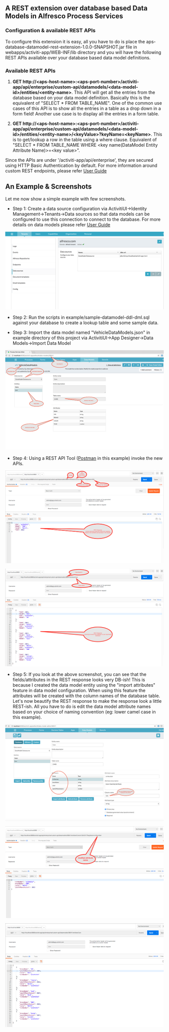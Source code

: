 
## A REST extension over database based Data Models in Alfresco Process Services

### Configuration & available REST APIs 


To configure this extension it is easy, all you have to do is place the aps-database-datamodel-rest-extension-1.0.0-SNAPSHOT.jar file in webapps/activiti-app/WEB-INF/lib directory and you will have the following REST APIs available over your database based data model definitions.

### Available REST APIs 

1. **GET http://\<aps-host-name\>\:<aps-port-number\>/activiti-app/api/enterprise/custom-api/datamodels/\<data-model-id\>/entities/\<entity-name\>**. This API will get all the entries from the database based on your data model definition. Basically this is the equivalent of "SELECT * FROM TABLE_NAME". One of the common use cases of this API is to show all the entries in a table as a drop down in a form field! Another use case is to display all the entries in a form table.

2. **GET http://\<aps-host-name\>:\<aps-port-number\>/activiti-app/api/enterprise/custom-api/datamodels/\<data-model-id\>/entities/\<entity-name\>/\<keyValue\>?keyName=\<keyName\>**. This is to get/lookup a row in the table using a where clause. Equivalent of "SELECT * FROM TABLE_NAME WHERE \<key name(DataModel Entity Attribute Name)\>=\<key value\>".

Since the APIs are under '/activiti-app/api/enterprise', they are secured using HTTP Basic Authentication by default. For more information around custom REST endpoints, please refer [User Guide](http://docs.alfresco.com/process-services1.6/topics/custom_rest_endpoints.html)

## An Example & Screenshots
Let me now show a simple example with few screenshots.
*	Step 1:	Create a data source configuration via ActivitiUI->Identity Management->Tenants->Data sources so that data models can be configured to use this connection to connect to the database. For more details on data models please refer [User Guide](http://docs.alfresco.com/process-services1.6/topics/data_models.html)

![Data Source Config](example/screenshots/datamodel-data-source-config.png)

*	Step 2: Run the scripts in example/sample-datamodel-ddl-dml.sql against your database to create a lookup table and some sample data.

*	Step 3: Import the data model named "VehicleDataModels.json" in example directory of this project via ActivitiUI->App Designer->Data Models->Import Data Model

![Data Model Import](example/screenshots/datamodel-config.png)

*	Step 4:	Using a REST API Tool ([Postman](https://www.getpostman.com/) in this example) invoke the new APIs.

![Data Model API Get Details](example/screenshots/entity-lookup-get-details.png)

![Data Model API Get List](example/screenshots/entity-lookup-get-list.png)

* 	Step 5: If you look at the above screenshot, you can see that the fields/attributes in the REST response looks very DB-ish! This is because I created the data model entity using the "import attributes" feature in data model configuration. When using this feature  the attributes will be created with the column names of the database table. Let's now beautify the REST response to make the response look a little REST-ish. All you have to do is edit the data model attribute names based on your choice of naming convention (eg: lower camel case in this example).

![Data Model Attribute Renaming](example/screenshots/entity-attribute-names-beautified.png)

![Data Model Modified API Get Details](example/screenshots/entity-lookup-get-details-after-attribute-renaming.png)

![Data Model Modified API Get List](example/screenshots/entity-lookup-get-list-after-attribute-renaming.png)


